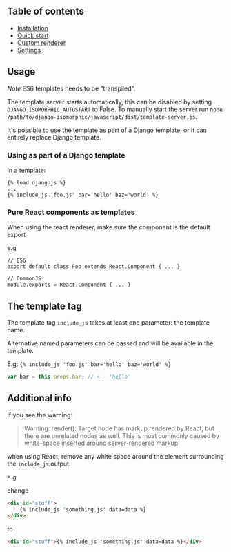 ## Table of contents

*  [Installation](/docs/installation.md)
*  [Quick start](/docs/quickstart.md)
*  [Custom renderer](/docs/custom-renderer.md)
*  [Settings](/docs/settings.md)


## Usage

*Note* ES6 templates needs to be "transpiled".

The template server starts automatically, this can be disabled by setting `DJANGO_ISOMORPHIC_AUTOSTART` to False.
To manually start the server run `node /path/to/django-isomorphic/javascript/dist/template-server.js`.

It's possible to use the template as part of a Django template, or it can entirely replace Django template. 


### Using as part of a Django template

In a template:

    {% load djangojs %}
    ...
    {% include_js 'foo.js' bar='hello' baz='world' %}


### Pure React components as templates

When using the react renderer, make sure the component is the default export

e.g 

    // ES6
    export default class Foo extends React.Component { ... }

    // CommonJS
    module.exports = React.Component { ... }


## The template tag

The template tag `include_js` takes at least one parameter: the template name.

Alternative named parameters can be passed and will be available in the template.

E.g: `{% include_js 'foo.js' bar='hello' baz='world' %}`

```javascript
var bar = this.props.bar; // <-- 'hello'
```


## Additional info

If you see the warning:

> Warning: render(): Target node has markup rendered by React, but there are unrelated nodes as well. This is most commonly caused by white-space inserted around server-rendered markup

when using React, remove any white space around the element surrounding the `include_js` output.

e.g

change

```html
<div id="stuff">
    {% include_js 'something.js' data=data %}
</div>
```

to

```html
<div id="stuff">{% include_js 'something.js' data=data %}</div>
```
